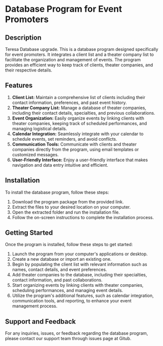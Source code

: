 # Database Program for Event Promoters
 ## Description
Teresa Database upgrade. This is a database program designed specifically for event promoters. It integrates a client list and a theater company list to facilitate the organization and management of events. The program provides an efficient way to keep track of clients, theater companies, and their respective details.
 ## Features
1. **Client List:** Maintain a comprehensive list of clients including their contact information, preferences, and past event history.
2. **Theater Company List:** Manage a database of theater companies, including their contact details, specialties, and previous collaborations.
3. **Event Organization:** Easily organize events by linking clients with theater companies, keeping track of scheduled performances, and managing logistical details.
4. **Calendar Integration:** Seamlessly integrate with your calendar to schedule events, set reminders, and avoid conflicts.
5. **Communication Tools:** Communicate with clients and theater companies directly from the program, using email templates or customized messages.
6. **User-Friendly Interface:** Enjoy a user-friendly interface that makes navigation and data entry intuitive and efficient.
 ## Installation
To install the database program, follow these steps:
1. Download the program package from the provided link.
2. Extract the files to your desired location on your computer.
3. Open the extracted folder and run the installation file.
4. Follow the on-screen instructions to complete the installation process.
 ## Getting Started
Once the program is installed, follow these steps to get started:
1. Launch the program from your computer's applications or desktop.
2. Create a new database or import an existing one.
3. Begin by populating the client list with relevant information such as names, contact details, and event preferences.
4. Add theater companies to the database, including their specialties, contact information, and past collaborations.
5. Start organizing events by linking clients with theater companies, scheduling performances, and managing event details.
6. Utilize the program's additional features, such as calendar integration, communication tools, and reporting, to enhance your event management process.
 ## Support and Feedback
For any inquiries, issues, or feedback regarding the database program, please contact our support team through issues page at Gitub.
